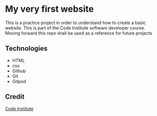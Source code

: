 # My very first website

This is a practice project in order to understand how to create a basic website. This is part of the Code Institute software developer course. Moving forward this repo shall be used as a reference for future projects

## Technologies
 - HTML
 - css
 - Github
 - Git
 - Gitpod

## Credit
[Code Institute](https://codeinstitute.net)

